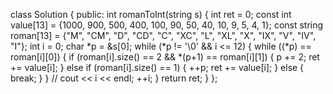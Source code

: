 class Solution 
{
public:
    int romanToInt(string s) 
    {
        int ret = 0;
        const int value[13] = {1000, 900, 500, 400, 100, 90, 50, 40, 10, 9, 5, 4, 1};
        const string roman[13] = {"M", "CM", "D", "CD", "C", "XC", "L", "XL", "X", "IX", "V", "IV", "I"};
        int i = 0;
        char *p = &s[0];
        while (*p != '\0' && i <= 12)
        {
            while ((*p) == roman[i][0])
            {
                if (roman[i].size() == 2 && *(p+1) == roman[i][1]) 
                {
                    p += 2;
                    ret += value[i];
                }
                else if (roman[i].size() == 1) 
                {
                    ++p;
                    ret += value[i];
                }
                else 
                {
                    break;
                }
            }
            // cout << i << endl;
            ++i;
        }
        return ret;
    }
};